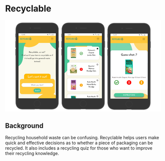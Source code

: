 # Recyclable
![Recyclable screenshots](/app/assets/images/Recyclable-mockup.png?raw=true "Optional Title")
## Background
Recycling household waste can be confusing. Recyclable helps users make quick and effective decisions as to whether a piece of packaging can be recycled. It also includes a recycling quiz for those who want to improve their recycling knowledge.